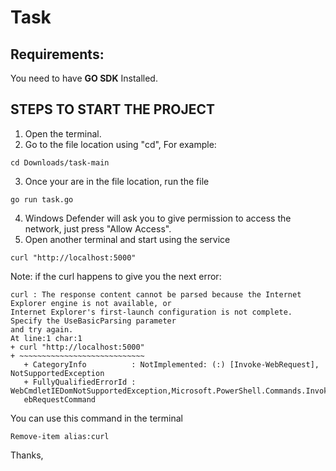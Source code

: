 # Task

## Requirements:

You need to have **GO SDK** Installed.


## STEPS TO START THE PROJECT
1. Open the terminal.
2. Go to the file location using "cd", For example:
```
cd Downloads/task-main
```
3. Once your are in the file location, run the file 
```
go run task.go
```
4. Windows Defender will ask you to give permission to access the network, just press "Allow Access".
5. Open another terminal and start using the service 
```
curl "http://localhost:5000"
```
Note: if the curl happens to give you the next error:
```
curl : The response content cannot be parsed because the Internet Explorer engine is not available, or 
Internet Explorer's first-launch configuration is not complete. Specify the UseBasicParsing parameter 
and try again. 
At line:1 char:1
+ curl "http://localhost:5000"
+ ~~~~~~~~~~~~~~~~~~~~~~~~~~~~
   + CategoryInfo          : NotImplemented: (:) [Invoke-WebRequest], NotSupportedException
   + FullyQualifiedErrorId : WebCmdletIEDomNotSupportedException,Microsoft.PowerShell.Commands.InvokeW  
   ebRequestCommand
```
You can use this command in the terminal
```
Remove-item alias:curl
```

Thanks,
